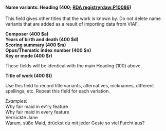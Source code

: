 #### Name variants: Heading (400; [RDA registry](http://www.rdaregistry.info/Elements/w/#P10086)[rdaw:P10086](http://www.rdaregistry.info/Elements/w/#P10086))

This field gives other titles that the work is known by. Do not delete name variants that are added as a result of importing data from VIAF.



**Composer (400 $a)  
Years of birth and death (400 $d)  
Scoring summary (400 $m)  
Opus/Thematic index number (400 $n)  
Key or mode (400 $r)**

These fields will be identical with the main Heading (100) above.

**Title of work (400 $t)**

Use this field to record title variants, alternatives, nicknames, different spellings, etc. Repeat this field for each variation.

_Examples:_  
Why fair maid in ev'ry feature  
Why fair maid in every feature  
Verrückte Jane  
Warum, süße Maid, drückst du mit jeder Geste so viel Furcht aus?